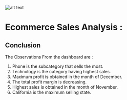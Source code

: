 ![alt text](https://ineuron.ai/images/ineuron-logo.png)

# Ecommerce Sales Analysis : 

## Conclusion

The Observations From the dashboard are :

1. Phone is the subcategory that sells the most.
2. Technology is the category having highest sales.
3. Maximum profit is obtained in the month of December.
4. The total profit margin is decreasing.
5. Highest sales is obtained in the month of November.
6. California is the maximum selling state.
